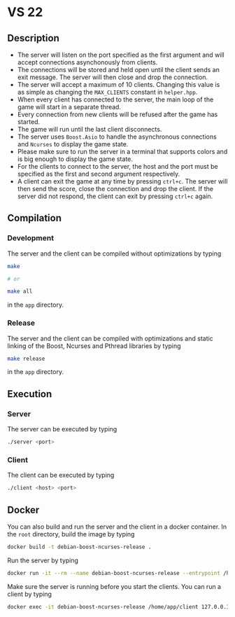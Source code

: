 # VS 22

## Description
* The server will listen on the port specified as the first argument and will accept connections asynchonously from clients.
* The connections will be stored and held open until the client sends an exit message. The server will then close and drop the connection.
* The server will accept a maximum of 10 clients. Changing this value is as simple as changing the ```MAX_CLIENTS``` constant in ```helper.hpp```.
* When every client has connected to the server, the main loop of the game will start in a separate thread.
* Every connection from new clients will be refused after the game has started.
* The game will run until the last client disconnects.
* The server uses ```Boost.Asio``` to handle the asynchronous connections and ```Ncurses``` to display the game state.
* Please make sure to run the server in a terminal that supports colors and is big enough to display the game state.
* For the clients to connect to the server, the host and the port must be specified as the first and second argument respectively.
* A client can exit the game at any time by pressing ```ctrl+c```. The server will then send the score, close the connection and drop the client. If the server did not respond, the client can exit by pressing ```ctrl+c``` again.


## Compilation

### Development
The server and the client can be compiled without optimizations by typing
```sh
make

# or

make all
```
in the ```app``` directory.

### Release

The server and the client can be compiled with optimizations and static linking of the Boost, Ncurses and Pthread libraries by typing
```sh
make release
```
in the ```app``` directory.

## Execution
### Server
The server can be executed by typing
```sh
./server <port>
```

### Client
The client can be executed by typing
```sh
./client <host> <port>
```

## Docker

You can also build and run the server and the client in a docker container. In the ```root``` directory, build the image by typing

```sh
docker build -t debian-boost-ncurses-release .
```

Run the server by typing
```sh
docker run -it --rm --name debian-boost-ncurses-release --entrypoint /home/app/server debian-boost-ncurses-release 80
```
Make sure the server is running before you start the clients. You can run a client by typing

```sh
docker exec -it debian-boost-ncurses-release /home/app/client 127.0.0.1 80
```